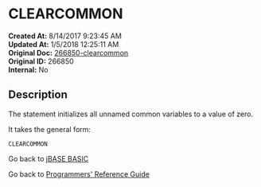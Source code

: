 # CLEARCOMMON

**Created At:** 8/14/2017 9:23:45 AM  
**Updated At:** 1/5/2018 12:25:11 AM  
**Original Doc:** [266850-clearcommon](https://docs.jbase.com/36868-jbase-basic/266850-clearcommon)  
**Original ID:** 266850  
**Internal:** No  

## Description

The statement initializes all unnamed common variables to a value of zero.

It takes the general form:

```
CLEARCOMMON
```

Go back to [jBASE BASIC](./../README.md)

Go back to [Programmers' Reference Guide](./../../reference-guides/jbc/README.md)

  
<PageFooter />
